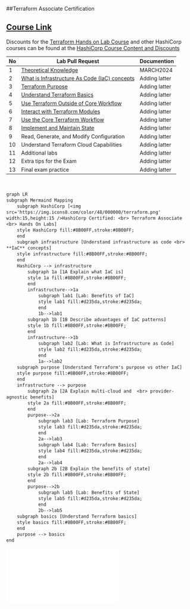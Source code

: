 ##Terraform Associate Certification

## [Course Link](https://www.udemy.com/course/terraform-hands-on-labs)
Discounts for the [Terraform Hands on Lab Course](https://www.udemy.com/course/terraform-hands-on-labs) and other HashiCorp courses can be found at the [HashiCorp Course Content and Discounts](https://github.com/btkrausen/hashicorp)

| No  | Lab Pull Request | Documention |
| --- | ---------------- | ----------- |
| 1 | [Theoretical Knowledge](https://btk.me/v) | MARCH2024 |
| 2 | [What is Infrastructure As Code (IaC) concepts](https://github.com/ilyesedina/Terraform/pull/2) | Adding latter |
| 3 | [Terraform Purpose](https://github.com/ilyesedina/Terraform/pull/4) | Adding latter | 
| 4 | [Understand Terraform Basics](https://github.com/ilyesedina/Terraform/pull/6) | Adding latter |
| 5 | [Use Terraform Outside of Core Workflow](https://github.com/ilyesedina/Terraform/pull/10) | Adding latter |
| 6 | [Interact with Terraform Modules](https://github.com/ilyesedina/Terraform/pull/11) | Adding latter |
| 7 | [Use the Core Terraform Workflow](https://github.com/ilyesedina/Terraform/pull/12) | Adding latter |
| 8 | [ Implement and Maintain State](https://github.com/ilyesedina/Terraform/pull/15) | Adding latter |
| 9 | Read, Generate, and Modify Configuration | Adding latter |
| 10 |  Understand Terraform Cloud Capabilities | Adding latter |
| 11 | Additional labs | Adding latter |
| 12 | Extra tips for the Exam | Adding latter |
| 13 | Final exam practice | Adding latter |

<br>

```mermaid
graph LR
subgraph Mermaind Mapping
    subgraph HashiCorp [<img src='https://img.icons8.com/color/48/000000/terraform.png' width:15,height:15 />HashiCorp Certified: <br> Terraform Associate <br> Hands On Labs]
    style HashiCorp fill:#8B00FF,stroke:#8B00FF;
    end
    subgraph infrastructure [Understand infrastructure as code <br> **IaC** concepts]
    style infrastructure fill:#8B00FF,stroke:#8B00FF;
    end
    HashiCorp --> infrastructure
        subgraph 1a [1A Explain what IaC is]
        style 1a fill:#8B00FF,stroke:#8B00FF;
        end
        infrastructure-->1a
            subgraph lab1 [Lab: Benefits of IaC]
            style lab1 fill:#d235da,stroke:#d235da;
            end
            1b-->lab1
        subgraph 1b [1B Describe advantages of IaC patterns]
        style 1b fill:#8B00FF,stroke:#8B00FF;
        end
        infrastructure-->1b
            subgraph lab2 [Lab: What is Infrastructure as Code]
            style lab2 fill:#d235da,stroke:#d235da;
            end
            1a-->lab2
    subgraph purpose [Understand Terraform's purpose vs other IaC]
    style purpose fill:#8B00FF,stroke:#8B00FF;
    end
    infrastructure --> purpose
        subgraph 2a [2A Explain multi-cloud and  <br> provider-agnostic benefits]
        style 2a fill:#8B00FF,stroke:#8B00FF;
        end
        purpose-->2a
            subgraph lab3 [Lab: Terraform Purpose]
            style lab3 fill:#d235da,stroke:#d235da;
            end
            2a-->lab3
            subgraph lab4 [Lab: Terraform Basics]
            style lab4 fill:#d235da,stroke:#d235da;
            end
            2a-->lab4
        subgraph 2b [2B Explain the benefits of state]
        style 2b fill:#8B00FF,stroke:#8B00FF;
        end
        purpose-->2b
            subgraph lab5 [Lab: Benefits of State]
            style lab5 fill:#d235da,stroke:#d235da;
            end
            2b-->lab5
    subgraph basics [Understand Terraform basics]
    style basics fill:#8B00FF,stroke:#8B00FF;
    end
    purpose --> basics
end
```
![MAP](img\MindmapTerraform.pdf)
